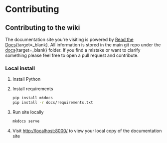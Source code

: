 # Contributing

<!-- Add info on pulling the creating PR to the code projects. -->

## Contributing to the wiki

The documentation site you're visiting is powered by [Read the Docs]{target=_blank}.
All information is stored in the main git repo under the [docs]{target=_blank}
folder. If you find a mistake or want to clarify something please feel free to
open a pull request and contribute.

### Local install

1. Install Python
1. Install requirements

    ```sh
    pip install mkdocs
    pip install -r docs/requirements.txt
    ```

1. Run site locally

    ```sh
    mkdocs serve
    ```

1. Visit [http://localhost:8000/](http://localhost:8000/) to view your local copy of the documentation site


[Read the Docs]: https://readthedocs.org/
[docs]: https://github.com/versx/MapJS/tree/master/docs
